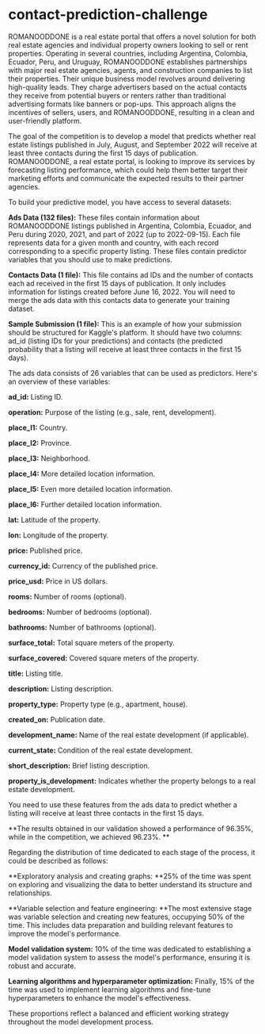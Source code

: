 # contact-prediction-challenge

ROMANOODDONE is a real estate portal that offers a novel solution for both real estate agencies and individual property owners looking to sell or rent properties. Operating in several countries, including Argentina, Colombia, Ecuador, Peru, and Uruguay, ROMANOODDONE establishes partnerships with major real estate agencies, agents, and construction companies to list their properties. Their unique business model revolves around delivering high-quality leads. They charge advertisers based on the actual contacts they receive from potential buyers or renters rather than traditional advertising formats like banners or pop-ups. This approach aligns the incentives of sellers, users, and ROMANOODDONE, resulting in a clean and user-friendly platform.

The goal of the competition is to develop a model that predicts whether real estate listings published in July, August, and September 2022 will receive at least three contacts during the first 15 days of publication. ROMANOODDONE, a real estate portal, is looking to improve its services by forecasting listing performance, which could help them better target their marketing efforts and communicate the expected results to their partner agencies.

To build your predictive model, you have access to several datasets:

**Ads Data (132 files):** These files contain information about ROMANOODDONE listings published in Argentina, Colombia, Ecuador, and Peru during 2020, 2021, and part of 2022 (up to 2022-09-15). Each file represents data for a given month and country, with each record corresponding to a specific property listing. These files contain predictor variables that you should use to make predictions.

**Contacts Data (1 file):** This file contains ad IDs and the number of contacts each ad received in the first 15 days of publication. It only includes information for listings created before June 16, 2022. You will need to merge the ads data with this contacts data to generate your training dataset.

**Sample Submission (1 file):** This is an example of how your submission should be structured for Kaggle's platform. It should have two columns: ad_id (listing IDs for your predictions) and contacts (the predicted probability that a listing will receive at least three contacts in the first 15 days).

The ads data consists of 26 variables that can be used as predictors. Here's an overview of these variables:

**ad_id:** Listing ID.

**operation:** Purpose of the listing (e.g., sale, rent, development).

**place_l1:** Country.

**place_l2:** Province.

**place_l3:** Neighborhood.

**place_l4:** More detailed location information.

**place_l5:** Even more detailed location information.

**place_l6:** Further detailed location information.

**lat:** Latitude of the property.

**lon:** Longitude of the property.

**price:** Published price.

**currency_id:** Currency of the published price.

**price_usd:** Price in US dollars.

**rooms:** Number of rooms (optional).

**bedrooms:** Number of bedrooms (optional).

**bathrooms:** Number of bathrooms (optional).

**surface_total:** Total square meters of the property.

**surface_covered:** Covered square meters of the property.

**title:** Listing title.

**description:** Listing description.

**property_type:** Property type (e.g., apartment, house).

**created_on:** Publication date.

**development_name:** Name of the real estate development (if applicable).

**current_state:** Condition of the real estate development.

**short_description:** Brief listing description.

**property_is_development:** Indicates whether the property belongs to a real estate development.


You need to use these features from the ads data to predict whether a listing will receive at least three contacts in the first 15 days.


**The results obtained in our validation showed a performance of 96.35%, while in the competition, we achieved 96.23%. **

Regarding the distribution of time dedicated to each stage of the process, it could be described as follows:

**Exploratory analysis and creating graphs: **25% of the time was spent on exploring and visualizing the data to better understand its structure and relationships.

**Variable selection and feature engineering: **The most extensive stage was variable selection and creating new features, occupying 50% of the time. This includes data preparation and building relevant features to improve the model's performance.

**Model validation system:** 10% of the time was dedicated to establishing a model validation system to assess the model's performance, ensuring it is robust and accurate.

**Learning algorithms and hyperparameter optimization:** Finally, 15% of the time was used to implement learning algorithms and fine-tune hyperparameters to enhance the model's effectiveness.

These proportions reflect a balanced and efficient working strategy throughout the model development process.
